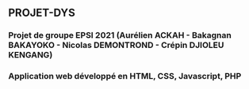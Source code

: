 ## PROJET-DYS
 
### Projet de groupe EPSI 2021 (Aurélien ACKAH - Bakagnan BAKAYOKO - Nicolas DEMONTROND - Crépin DJIOLEU KENGANG)

### Application web développé en HTML, CSS, Javascript, PHP

